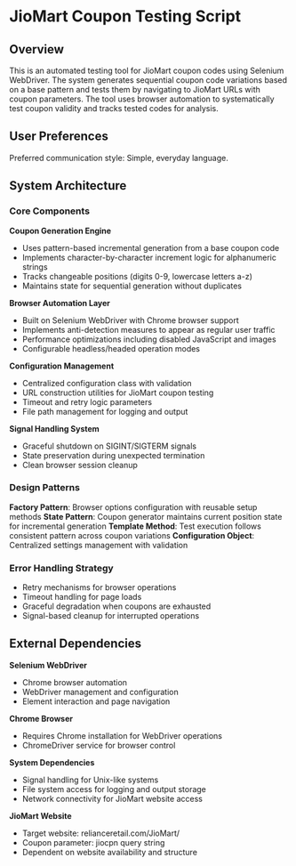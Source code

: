 # JioMart Coupon Testing Script

## Overview

This is an automated testing tool for JioMart coupon codes using Selenium WebDriver. The system generates sequential coupon code variations based on a base pattern and tests them by navigating to JioMart URLs with coupon parameters. The tool uses browser automation to systematically test coupon validity and tracks tested codes for analysis.

## User Preferences

Preferred communication style: Simple, everyday language.

## System Architecture

### Core Components

**Coupon Generation Engine**
- Uses pattern-based incremental generation from a base coupon code
- Implements character-by-character increment logic for alphanumeric strings
- Tracks changeable positions (digits 0-9, lowercase letters a-z)
- Maintains state for sequential generation without duplicates

**Browser Automation Layer**
- Built on Selenium WebDriver with Chrome browser support
- Implements anti-detection measures to appear as regular user traffic
- Performance optimizations including disabled JavaScript and images
- Configurable headless/headed operation modes

**Configuration Management**
- Centralized configuration class with validation
- URL construction utilities for JioMart coupon testing
- Timeout and retry logic parameters
- File path management for logging and output

**Signal Handling System**
- Graceful shutdown on SIGINT/SIGTERM signals
- State preservation during unexpected termination
- Clean browser session cleanup

### Design Patterns

**Factory Pattern**: Browser options configuration with reusable setup methods
**State Pattern**: Coupon generator maintains current position state for incremental generation
**Template Method**: Test execution follows consistent pattern across coupon variations
**Configuration Object**: Centralized settings management with validation

### Error Handling Strategy

- Retry mechanisms for browser operations
- Timeout handling for page loads
- Graceful degradation when coupons are exhausted
- Signal-based cleanup for interrupted operations

## External Dependencies

**Selenium WebDriver**
- Chrome browser automation
- WebDriver management and configuration
- Element interaction and page navigation

**Chrome Browser**
- Requires Chrome installation for WebDriver operations
- ChromeDriver service for browser control

**System Dependencies**
- Signal handling for Unix-like systems
- File system access for logging and output storage
- Network connectivity for JioMart website access

**JioMart Website**
- Target website: relianceretail.com/JioMart/
- Coupon parameter: jiocpn query string
- Dependent on website availability and structure